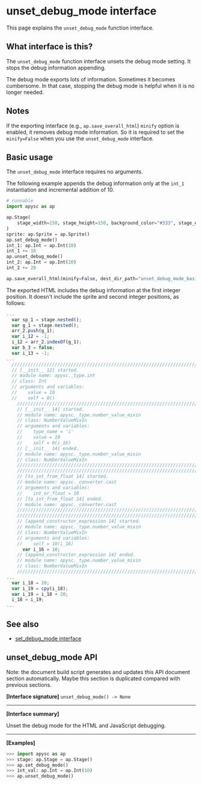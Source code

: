 # unset_debug_mode interface

This page explains the `unset_debug_mode` function interface.

## What interface is this?

The `unset_debug_mode` function interface unsets the debug mode setting. It stops the debug information appending.

The debug mode exports lots of information. Sometimes it becomes cumbersome. In that case, stopping the debug mode is helpful when it is no longer needed.

## Notes

If the exporting interface (e.g., `ap.save_overall_html`) `minify` option is enabled, it removes debug mode information. So it is required to set the `minify=False` when you use the `unset_debug_mode` interface.

## Basic usage

The `unset_debug_mode` interface requires no arguments.

The following example appends the debug information only at the `int_1` instantiation and incremental addition of 10.

```py
# runnable
import apysc as ap

ap.Stage(
    stage_width=150, stage_height=150, background_color="#333", stage_elem_id="stage"
)
sprite: ap.Sprite = ap.Sprite()
ap.set_debug_mode()
int_1: ap.Int = ap.Int(10)
int_1 += 10
ap.unset_debug_mode()
int_2: ap.Int = ap.Int(20)
int_2 += 20

ap.save_overall_html(minify=False, dest_dir_path="unset_debug_mode_basic_usage/")
```

The exported HTML includes the debug information at the first integer position. It doesn't include the sprite and second integer positions, as follows:

```js
...
  var sp_1 = stage.nested();
  var g_1 = stage.nested();
  arr_2.push(g_1);
  var i_12 = -1;
  i_12 = arr_2.indexOf(g_1);
  var b_3 = false;
  var i_13 = -1;
...
  //////////////////////////////////////////////////////////////////////
  // [__init__ 12] started.
  // module name: apysc._type.int
  // class: Int
  // arguments and variables:
  //    value = 10
  //    self = 0()
    //////////////////////////////////////////////////////////////////////
    // [__init__ 14] started.
    // module name: apysc._type.number_value_mixin
    // class: NumberValueMixIn
    // arguments and variables:
    //    type_name = 'i'
    //    value = 10
    //    self = 0(i_16)
    // [__init__ 14] ended.
    // module name: apysc._type.number_value_mixin
    // class: NumberValueMixIn
    //////////////////////////////////////////////////////////////////////
    //////////////////////////////////////////////////////////////////////
    // [to_int_from_float 14] started.
    // module name: apysc._converter.cast
    // arguments and variables:
    //    int_or_float = 10
    // [to_int_from_float 14] ended.
    // module name: apysc._converter.cast
    //////////////////////////////////////////////////////////////////////
    //////////////////////////////////////////////////////////////////////
    // [append_constructor_expression 14] started.
    // module name: apysc._type.number_value_mixin
    // class: NumberValueMixIn
    // arguments and variables:
    //    self = 10(i_16)
      var i_16 = 10;
    // [append_constructor_expression 14] ended.
    // module name: apysc._type.number_value_mixin
    // class: NumberValueMixIn
    //////////////////////////////////////////////////////////////////////
...
  var i_18 = 20;
  var i_19 = cpy(i_18);
  var i_19 = i_18 + 20;
  i_18 = i_19;
...
```

## See also

- [set_debug_mode interface](set_debug_mode.md)


## unset_debug_mode API

<!-- Docstring: apysc._html.debug_mode.unset_debug_mode -->

<span class="inconspicuous-txt">Note: the document build script generates and updates this API document section automatically. Maybe this section is duplicated compared with previous sections.</span>

**[Interface signature]** `unset_debug_mode() -> None`<hr>

**[Interface summary]**

Unset the debug mode for the HTML and JavaScript debugging.<hr>

**[Examples]**

```py
>>> import apysc as ap
>>> stage: ap.Stage = ap.Stage()
>>> ap.set_debug_mode()
>>> int_val: ap.Int = ap.Int(10)
>>> ap.unset_debug_mode()
```